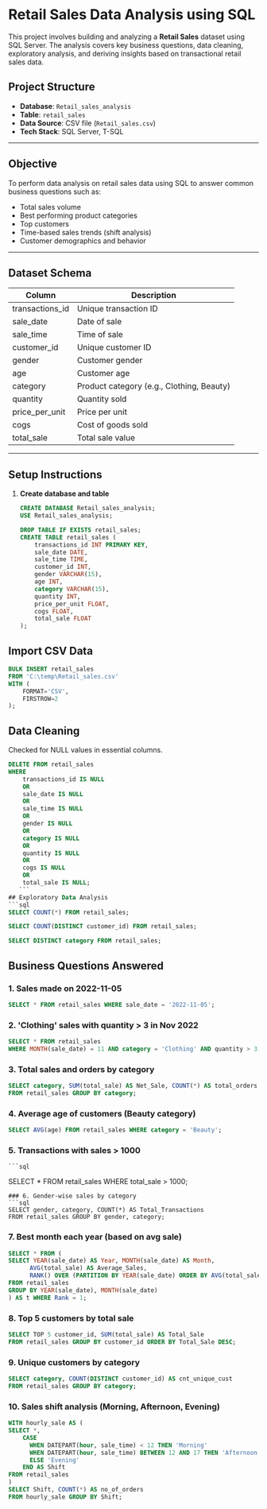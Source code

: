 # Retail Sales Data Analysis using SQL

This project involves building and analyzing a **Retail Sales** dataset using SQL Server. The analysis covers key business questions, data cleaning, exploratory analysis, and deriving insights based on transactional retail sales data.

## Project Structure

- **Database**: `Retail_sales_analysis`
- **Table**: `retail_sales`
- **Data Source**: CSV file (`Retail_sales.csv`)
- **Tech Stack**: SQL Server, T-SQL

---

## Objective

To perform data analysis on retail sales data using SQL to answer common business questions such as:
- Total sales volume
- Best performing product categories
- Top customers
- Time-based sales trends (shift analysis)
- Customer demographics and behavior

---

## Dataset Schema

| Column            | Description                      |
|-------------------|----------------------------------|
| transactions_id   | Unique transaction ID            |
| sale_date         | Date of sale                     |
| sale_time         | Time of sale                     |
| customer_id       | Unique customer ID               |
| gender            | Customer gender                  |
| age               | Customer age                     |
| category          | Product category (e.g., Clothing, Beauty) |
| quantity          | Quantity sold                    |
| price_per_unit    | Price per unit                   |
| cogs              | Cost of goods sold               |
| total_sale        | Total sale value                 |

---

## Setup Instructions

1. **Create database and table**
   ```sql
   CREATE DATABASE Retail_sales_analysis;
   USE Retail_sales_analysis;

   DROP TABLE IF EXISTS retail_sales;
   CREATE TABLE retail_sales (
       transactions_id INT PRIMARY KEY,
       sale_date DATE,
       sale_time TIME,
       customer_id INT,
       gender VARCHAR(15),
       age INT,
       category VARCHAR(15),
       quantity INT,
       price_per_unit FLOAT,
       cogs FLOAT,
       total_sale FLOAT
   );
## Import CSV Data
   ```sql
   BULK INSERT retail_sales
   FROM 'C:\temp\Retail_sales.csv'
   WITH (
       FORMAT='CSV',
       FIRSTROW=2
   );
```
## Data Cleaning
Checked for NULL values in essential columns.
   ```sql
   DELETE FROM retail_sales
   WHERE 
       transactions_id IS NULL
       OR
       sale_date IS NULL
       OR 
       sale_time IS NULL
       OR
       gender IS NULL
       OR
       category IS NULL
       OR
       quantity IS NULL
       OR
       cogs IS NULL
       OR
       total_sale IS NULL;
      ```
## Exploratory Data Analysis
   ```sql
   SELECT COUNT(*) FROM retail_sales;

   SELECT COUNT(DISTINCT customer_id) FROM retail_sales;

   SELECT DISTINCT category FROM retail_sales;
   ```
## Business Questions Answered

### 1. Sales made on 2022-11-05
   ```sql
   SELECT * FROM retail_sales WHERE sale_date = '2022-11-05';
   ```
### 2. 'Clothing' sales with quantity > 3 in Nov 2022
   ```sql
   SELECT * FROM retail_sales
   WHERE MONTH(sale_date) = 11 AND category = 'Clothing' AND quantity > 3;
   ```
### 3. Total sales and orders by category
   ```sql
   SELECT category, SUM(total_sale) AS Net_Sale, COUNT(*) AS total_orders
   FROM retail_sales GROUP BY category;
   ```
### 4. Average age of customers (Beauty category)
   ```sql
   SELECT AVG(age) FROM retail_sales WHERE category = 'Beauty';
   ```
### 5. Transactions with sales > 1000
    ```sql
   SELECT * FROM retail_sales WHERE total_sale > 1000;
   ```
### 6. Gender-wise sales by category
   ```sql
   SELECT gender, category, COUNT(*) AS Total_Transactions
   FROM retail_sales GROUP BY gender, category;
   ```
### 7. Best month each year (based on avg sale)
   ```sql
   SELECT * FROM (
   SELECT YEAR(sale_date) AS Year, MONTH(sale_date) AS Month,
         AVG(total_sale) AS Average_Sales,
         RANK() OVER (PARTITION BY YEAR(sale_date) ORDER BY AVG(total_sale) DESC) AS Rank
   FROM retail_sales
   GROUP BY YEAR(sale_date), MONTH(sale_date)
   ) AS t WHERE Rank = 1;
   ```
### 8. Top 5 customers by total sale
   ```sql
   SELECT TOP 5 customer_id, SUM(total_sale) AS Total_Sale
   FROM retail_sales GROUP BY customer_id ORDER BY Total_Sale DESC;
   ```
### 9. Unique customers by category
   ```sql
   SELECT category, COUNT(DISTINCT customer_id) AS cnt_unique_cust
   FROM retail_sales GROUP BY category;
   ```
### 10. Sales shift analysis (Morning, Afternoon, Evening)
   ```sql
   WITH hourly_sale AS (
   SELECT *,
       CASE 
         WHEN DATEPART(hour, sale_time) < 12 THEN 'Morning'
         WHEN DATEPART(hour, sale_time) BETWEEN 12 AND 17 THEN 'Afternoon'
         ELSE 'Evening'
       END AS Shift
   FROM retail_sales
   )
   SELECT Shift, COUNT(*) AS no_of_orders
   FROM hourly_sale GROUP BY Shift;
   ```
